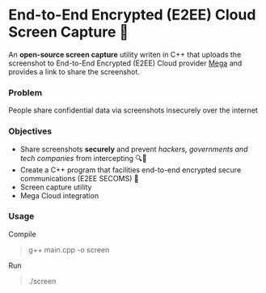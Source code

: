 # End-to-End Encrypted (E2EE) Cloud Screen Capture 🔐
 An **open-source screen capture** utility writen in C++ that uploads the screenshot to End-to-End Encrypted (E2EE) Cloud provider [Mega](https://mega.nz) and provides a link to share the screenshot.


### Problem
People share confidential data via screenshots insecurely over the internet

### Objectives
- Share screenshots **securely** and prevent *hackers, governments and tech companies* from intercepting 🔍👀
- Create a C++ program that facilities end-to-end encrypted secure communications (E2EE SECOMS) 🔐
- Screen capture utility
- Mega Cloud integration

### Usage
Compile
> g++ main.cpp -o screen

Run
> ./screen